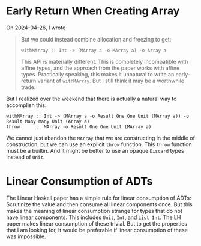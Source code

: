 # Early Return When Creating Array

On 2024-04-26, I wrote

> But we could instead combine allocation and freezing to get:
> 
>     withMArray :: Int -> (MArray a -o MArray a) -o Array a
> 
> This API is materially different. This is completely incompatible with affine
> types, and the approach from the paper works with affine types. Practically
> speaking, this makes it unnatural to write an early-return variant of
> `withMArray`. But I still think it may be a worthwhile trade.

But I realized over the weekend that there is actually a natural way to
accomplish this:

    withMArray :: Int -> (MArray a -o Result One One Unit (MArray a)) -o Result Many Many Unit (Array a)
    throw      :: MArray -o Result One One Unit (MArray a)

We cannot just abandon the `MArray` that we are constructing in the middle
of construction, but we can use an explicit `throw` function. This `throw`
function must be a builtin. And it might be better to use an opaque `Discard`
types instead of `Unit`.

# Linear Consumption of ADTs

The Linear Haskell paper has a simple rule for linear consumption of ADTs:
Scrutinize the value and then consume all linear components once. But this
makes the meaning of linear consumption strange for types that do not have
linear components. This includes `Unit`, `Int`, and `List Int`. The LH paper
makes linear consumption of these trivial. But to get the properties that
I am looking for, it would be preferable if linear consumption of these
was impossible.
